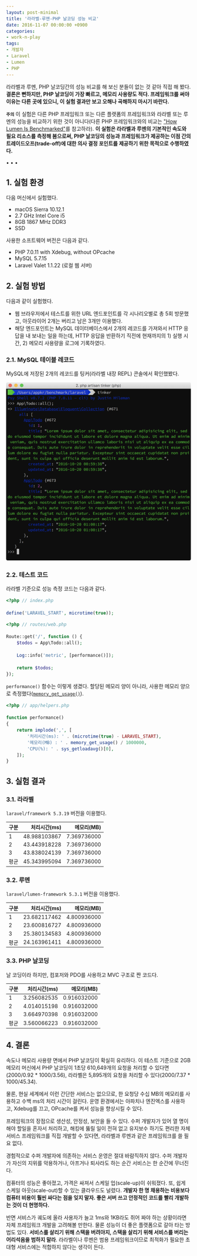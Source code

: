 ```yaml
---
layout: post-minimal
title: '라라벨-루멘-PHP 날코딩 성능 비교' 
date: 2016-11-07 00:00:00 +0900
categories:
- work-n-play
tags:
- 개발자
- Laravel
- Lumen
- PHP
---
```


라라벨과 루멘, PHP 날코딩간의 성능 비교를 해 보신 분들이 없는 것 같아 직접 해 봤다. **결론은 뻔하지만, PHP 날코딩이 가장 빠르고, 메모리 사용량도 적다. 프레임워크를 써야 이유는 다른 곳에 있으니, 이 실험 결과만 보고 오해나 곡해하지 마시기 바란다.**

**`주의`** 이 실험은 다른 PHP 프레임워크 또는 다른 플랫폼의 프레임워크와 라라벨 또는 루멘의 성능을 비교하기 위한 것이 아니다(다른 PHP 프레임워크와의 비교는 ["How Lumen Is Benchmarked"](http://taylorotwell.com/how-lumen-is-benchmarked/)를 참고하라). **이 실험은 라라벨과 루멘의 기본적인 속도와 필요 리소스를 측정해 봄으로써, PHP 날코딩의 성능과 프레임워크가 제공하는 이점 간의 트레이드오프(trade-off)에 대한 의사 결정 포인트를 제공하기 위한 목적으로 수행하였다.**

<!--more-->
<div class="spacer">• • •</div>

## 1. 실험 환경

다음 머신에서 실험했다.

- macOS Sierra 10.12.1
- 2.7 GHz Intel Core i5
- 8GB 1867 MHz DDR3
- SSD

사용한 소프트웨어 버전은 다음과 같다.

- PHP 7.0.11 with Xdebug, without OPcache
- MySQL 5.7.15
- Laravel Valet 1.1.22 (로컬 웹 서버)

## 2. 실험 방법

다음과 같이 실험했다.

- 웹 브라우저에서 테스트를 위한 URL 엔드포인트를 각 시나리오별로 총 5회 방문했고, 아웃라이어 2개는 버리고 남은 3개만 이용했다.
- 해당 엔드포인트는 MySQL 데이터베이스에서 2개의 레코드를 가져와서 HTTP 응답을 내 보내는 일을 하는데, HTTP 응답을 반환하기 직전에 현재까지의 1) 실행 시간, 2) 메모리 사용량을 로그에 기록하였다.

### 2.1. MySQL 테이블 레코드

MySQL에 저장된 2개의 레코드를 팅커(라라벨 내장 REPL) 콘솔에서 확인했봤다.

[![Test Vector](/images/2016-11-07-img-01.png)](/images/2017-11-01-img-02.png)

### 2.2. 테스트 코드

라라벨 기준으로 성능 측정 코드는 다음과 같다.

```php
<?php // index.php

define('LARAVEL_START', microtime(true));
```

```php
<?php // routes/web.php

Route::get('/', function () {
    $todos = App\Todo::all();

    Log::info('metric', [performance()]);

    return $todos;
});
```

`performance()` 함수는 이렇게 생겼다. 할당된 메모리 양이 아니라, 사용한 메모리 양으로 측정했다([`memory_get_usage()`](http://php.net/manual/en/function.memory-get-usage.php)).

```php
<?php // app/helpers.php

function performance()
{
    return implode(',', [
        '처리시간(ms): ' . (microtime(true) - LARAVEL_START),
        '메모리(MB) : ' . memory_get_usage() / 1000000,
        'CPU(%): ' . sys_getloadavg()[0],
    ]);
}
```

## 3. 실험 결과

### 3.1. 라라벨

`laravel/framework 5.3.19` 버전을 이용했다.

구분|처리시간(ms)|메모리(MB)
---|--:|--:
1|48.988103867|7.369736000
2|43.443918228|7.369736000
3|43.838024139|7.369736000
평균|45.343995094|7.369736000

### 3.2. 루멘

`laravel/lumen-framework 5.3.1` 버전을 이용했다.

구분|처리시간(ms)|메모리(MB)
---|--:|--:
1|23.682117462|4.800936000
2|23.600816727|4.800936000
3|25.380134583|4.800936000
평균|24.163961411|4.800936000

### 3.3. PHP 날코딩

날 코딩이라 하지만, 컴포저와 PDO를 사용하고 MVC 구조로 짠 코드다.

구분|처리시간(ms)|메모리(MB)
---|--:|--:
1|3.256082535|0.916032000
2|4.014015198|0.916032000
3|3.664970398|0.916032000
평균|3.560066223|0.916032000

## 4. 결론

속도나 메모리 사용량 면에서 PHP 날코딩이 확실히 유리하다. 이 테스트 기준으로 2GB 메모리 머신에서 PHP 날코딩이 1초당 610,649개의 요청을 처리할 수 있다면(2000/0.92 * 1000/3.56), 라라벨은 5,895개의 요청을 처리할 수 있다(2000/7.37 * 1000/45.34). 

물론, 현실 세계에서 이런 간단한 서비스는 없으므로, 한 요청당 수십 MB의 메모리를 사용하고 수백 ms의 처리 시간이 걸린다. 운영 환경에서는 아파치나 엔진엑스를 사용하고, Xdebug를 끄고, OPcache를 켜서 성능을 향상시킬 수 있다.

프레임워크의 장점으로 생산성, 안정성, 보안을 들 수 있다. 수퍼 개발자가 있어 열 명이 해야 할일을 혼자서 처리하고, 해킹에 뚫릴 일이 전혀 없고 유지보수 하기도 편리한 자체 서비스 프레임워크를 직접 개발할 수 있다면, 라라벨과 루멘과 같은 프레임워크를 쓸 필요 없다. 

경험적으로 수퍼 개발자에 의존하는 서비스 운영은 절대 바람직하지 않다. 수퍼 개발자가 자신의 지위를 악용하거나, 아프거나 퇴사라도 하는 순간 서비스는 한 순간에 무너진다.

컴퓨터의 성능은 좋아졌고, 가격은 싸져서 스케일 업(scale-up)이 쉬워졌다. 또, 쉽게 스케일 아웃(scale-out)할 수 있는 클라우드도 널렸다. **개발자 한 명 채용하는 비용보다 컴퓨터 비용이 훨씬 싸다는 점을 잊지 말자. 좋은 서버 쓰고 안정적인 코드를 빨리 개발하는 것이 더 현명하다.**

반면 서비스가 궤도에 올라 사용자가 늘고 1ms와 1KB라도 쥐어 짜야 하는 상황이라면 자체 프레임워크 개발을 고려해볼 만한다. 물론 성능이 더 좋은 플랫폼으로 갈아 타는 방법도 있다. **서비스를 살리기 위해 스택을 버려야지, 스택을 살리기 위해 서비스를 버리는 어리석음을 범하지 말라**. 라라벨이나 루멘은 범용 프레임워크이므로 최적화가 필요한 초대형 서비스에는 적합하지 않다는 생각이 든다.
